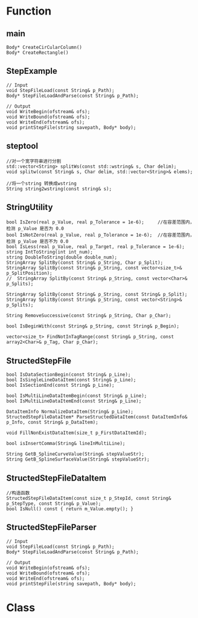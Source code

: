 # Function
## main
	Body* CreateCirCularColumn()
	Body* CreateRectangle()

## StepExample
	// Input
	void StepFileLoad(const String& p_Path);
	Body* StepFileLoadAndParse(const String& p_Path);

	// Output
	void WriteBegin(ofstream& ofs);
	void WriteBound(ofstream& ofs);
	void WriteEnd(ofstream& ofs);
	void printStepFile(string savepath, Body* body);

## steptool
	//对一个宽字符串进行分割
	std::vector<String> splitWs(const std::wstring& s, Char delim);
	void splitw(const String& s, Char delim, std::vector<String>& elems);

	//将一个string 转换成wstring
	String string2wstring(const string& s);

## StringUtility
	bool IsZero(real p_Value, real p_Tolerance = 1e-6);		//在容差范围内，检测 p_Value 是否为 0.0
	bool IsNotZero(real p_Value, real p_Tolerance = 1e-6);	//在容差范围内，检测 p_Value 是否不为 0.0
	bool IsLess(real p_Value, real p_Target, real p_Tolerance = 1e-6);
	string IntToString(int int_num);
	string DoubleToString(double double_num);
	StringArray SplitBy(const String& p_String, Char p_Split);
	StringArray SplitBy(const String& p_String, const vector<size_t>& p_SplitPosition);
	//	StringArray SplitBy(const String& p_String, const vector<Char>& p_Splits);
	
	StringArray SplitBy(const String& p_String, const String& p_Split);
	StringArray SplitBy(const String& p_String, const vector<String>& p_Splits);

	String RemoveSuccessive(const String& p_String, Char p_Char);

	bool IsBeginWith(const String& p_String, const String& p_Begin);

	vector<size_t> FindNotInTagRange(const String& p_String, const array2<Char>& p_Tag, Char p_Char);

## StructedStepFile
	bool IsDataSectionBegin(const String& p_Line);
	bool IsSingleLineDataItem(const String& p_Line);
	bool IsSectionEnd(const String& p_Line);

	bool IsMultiLineDataItemBegin(const String& p_Line);
	bool IsMultiLineDataItemEnd(const String& p_Line);

	DataItemInfo NormalizeDataItem(String& p_Line);
	StructedStepFileDataItem* ParseStructedDataItem(const DataItemInfo& p_Info, const String& p_DataItem);

	void FillNonExistDataItem(size_t p_FirstDataItemId);

	bool isInsertComma(String& lineInMultiLine);

	String GetB_SplineCurveValue(String& stepValueStr);
	String GetB_SplineSurfaceValue(String& stepValueStr);

## StructedStepFileDataItem
	//构造函数
	StructedStepFileDataItem(const size_t p_StepId, const String& p_StepType, const String& p_Value);
	bool IsNull() const { return m_Value.empty(); }

## StructedStepFileParser
	// Input
	void StepFileLoad(const String& p_Path);
	Body* StepFileLoadAndParse(const String& p_Path);

	// Output
	void WriteBegin(ofstream& ofs);
	void WriteBound(ofstream& ofs);
	void WriteEnd(ofstream& ofs);
	void printStepFile(string savepath, Body* body);


# Class

